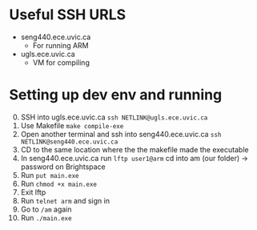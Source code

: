 # Useful SSH URLS

 - seng440.ece.uvic.ca
    - For running ARM
 - ugls.ece.uvic.ca
    - VM for compiling

# Setting up dev env and running

0. SSH into ugls.ece.uvic.ca `ssh NETLINK@ugls.ece.uvic.ca`
1. Use Makefile `make compile-exe`
2. Open another terminal and ssh into seng440.ece.uvic.ca `ssh NETLINK@seng440.ece.uvic.ca`
3. CD to the same location where the the makefile made the executable
4. In seng440.ece.uvic.ca run `lftp user1@arm` cd into am (our folder) -> password on Brightspace
5. Run `put main.exe`
6. Run `chmod +x main.exe`
7. Exit lftp
8. Run `telnet arm` and sign in
9. Go to `/am` again
10. Run `./main.exe`
